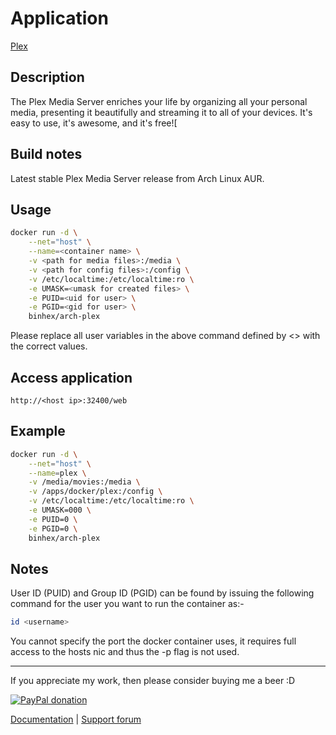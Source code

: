 # Application

[Plex](https://plex.tv/)

## Description

The Plex Media Server enriches your life by organizing all your personal media,
presenting it beautifully and streaming it to all of your devices. It's easy to
use, it's awesome, and it's free![

## Build notes

Latest stable Plex Media Server release from Arch Linux AUR.

## Usage

```bash
docker run -d \
    --net="host" \
    --name=<container name> \
    -v <path for media files>:/media \
    -v <path for config files>:/config \
    -v /etc/localtime:/etc/localtime:ro \
    -e UMASK=<umask for created files> \
    -e PUID=<uid for user> \
    -e PGID=<gid for user> \
    binhex/arch-plex
```

Please replace all user variables in the above command defined by <> with the
correct values.

## Access application

`http://<host ip>:32400/web`

## Example

```bash
docker run -d \
    --net="host" \
    --name=plex \
    -v /media/movies:/media \
    -v /apps/docker/plex:/config \
    -v /etc/localtime:/etc/localtime:ro \
    -e UMASK=000 \
    -e PUID=0 \
    -e PGID=0 \
    binhex/arch-plex
```

## Notes

User ID (PUID) and Group ID (PGID) can be found by issuing the following command
for the user you want to run the container as:-

```bash
id <username>
```

You cannot specify the port the docker container uses, it requires full access
to the hosts nic and thus the -p flag is not used.
___
If you appreciate my work, then please consider buying me a beer  :D

[![PayPal donation](https://www.paypal.com/en_US/i/btn/btn_donate_SM.gif)](https://www.paypal.com/cgi-bin/webscr?cmd=_s-xclick&hosted_button_id=MM5E27UX6AUU4)

[Documentation](https://github.com/binhex/documentation) | [Support forum](http://forums.unraid.net/index.php?topic=45844.0)
